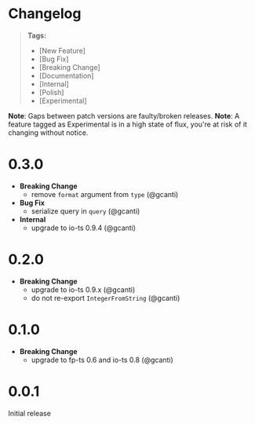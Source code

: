 # Changelog

> **Tags:**
>
> * [New Feature]
> * [Bug Fix]
> * [Breaking Change]
> * [Documentation]
> * [Internal]
> * [Polish]
> * [Experimental]

**Note**: Gaps between patch versions are faulty/broken releases. **Note**: A feature tagged as Experimental is in a
high state of flux, you're at risk of it changing without notice.

# 0.3.0

* **Breaking Change**
  * remove `format` argument from `type` (@gcanti)
* **Bug Fix**
  * serialize query in `query` (@gcanti)
* **Internal**
  * upgrade to io-ts 0.9.4 (@gcanti)

# 0.2.0

* **Breaking Change**
  * upgrade to io-ts 0.9.x (@gcanti)
  * do not re-export `IntegerFromString` (@gcanti)

# 0.1.0

* **Breaking Change**
  * upgrade to fp-ts 0.6 and io-ts 0.8 (@gcanti)

# 0.0.1

Initial release
